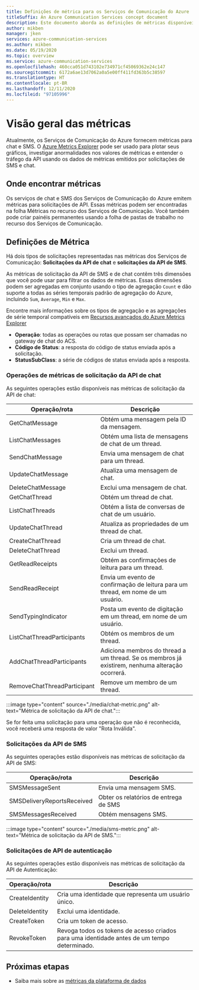 ```yaml
---
title: Definições de métrica para os Serviços de Comunicação do Azure
titleSuffix: An Azure Communication Services concept document
description: Este documento aborda as definições de métricas disponíveis no portal do Azure.
author: mikben
manager: jken
services: azure-communication-services
ms.author: mikben
ms.date: 05/19/2020
ms.topic: overview
ms.service: azure-communication-services
ms.openlocfilehash: 460cca051d743102e734971cf45069362e24c147
ms.sourcegitcommit: 6172a6ae13d7062a0a5e00ff411fd363b5c38597
ms.translationtype: HT
ms.contentlocale: pt-BR
ms.lasthandoff: 12/11/2020
ms.locfileid: "97105996"
---
```

# <a name="metrics-overview"></a>Visão geral das métricas

Atualmente, os Serviços de Comunicação do Azure fornecem métricas para chat e SMS. O [Azure Metrics Explorer](../../azure-monitor/platform/metrics-getting-started.md) pode ser usado para plotar seus gráficos, investigar anormalidades nos valores de métricas e entender o tráfego da API usando os dados de métricas emitidos por solicitações de SMS e chat.

## <a name="where-to-find-metrics"></a>Onde encontrar métricas

Os serviços de chat e SMS dos Serviços de Comunicação do Azure emitem métricas para solicitações de API. Essas métricas podem ser encontradas na folha Métricas no recurso dos Serviços de Comunicação. Você também pode criar painéis permanentes usando a folha de pastas de trabalho no recurso dos Serviços de Comunicação.

## <a name="metric-definitions"></a>Definições de Métrica

Há dois tipos de solicitações representadas nas métricas dos Serviços de Comunicação: **Solicitações da API de chat** e **solicitações da API de SMS**.

As métricas de solicitação da API de SMS e de chat contêm três dimensões que você pode usar para filtrar os dados de métricas. Essas dimensões podem ser agregadas em conjunto usando o tipo de agregação `Count` e dão suporte a todas as séries temporais padrão de agregação do Azure, incluindo `Sum`, `Average`, `Min` e `Max`.

Encontre mais informações sobre os tipos de agregação e as agregações de série temporal compatíveis em [Recursos avançados do Azure Metrics Explorer](../../azure-monitor/platform/metrics-charts.md#changing-aggregation)

- **Operação**: todas as operações ou rotas que possam ser chamadas no gateway de chat do ACS.
- **Código de Status**: a resposta do código de status enviada após a solicitação.
- **StatusSubClass**: a série de códigos de status enviada após a resposta. 


### <a name="chat-api-request-metric-operations"></a>Operações de métricas de solicitação da API de chat

As seguintes operações estão disponíveis nas métricas de solicitação da API de chat:

| Operação/rota    | Descrição                                                                                    |
| -------------------- | ---------------------------------------------------------------------------------------------- |
| GetChatMessage       | Obtém uma mensagem pela ID da mensagem. |
| ListChatMessages     | Obtém uma lista de mensagens de chat de um thread. |
| SendChatMessage      | Envia uma mensagem de chat para um thread. |
| UpdateChatMessage    | Atualiza uma mensagem de chat. |
| DeleteChatMessage    | Exclui uma mensagem de chat. |
| GetChatThread        | Obtém um thread de chat. |
| ListChatThreads      | Obtém a lista de conversas de chat de um usuário. |
| UpdateChatThread     | Atualiza as propriedades de um thread de chat. |
| CreateChatThread     | Cria um thread de chat. |
| DeleteChatThread     | Exclui um thread. |
| GetReadReceipts      | Obtém as confirmações de leitura para um thread. |
| SendReadReceipt      | Envia um evento de confirmação de leitura para um thread, em nome de um usuário. |
| SendTypingIndicator           | Posta um evento de digitação em um thread, em nome de um usuário. |
| ListChatThreadParticipants    | Obtém os membros de um thread. |
| AddChatThreadParticipants     | Adiciona membros do thread a um thread. Se os membros já existirem, nenhuma alteração ocorrerá. |
| RemoveChatThreadParticipant   | Remove um membro de um thread. |

:::image type="content" source="./media/chat-metric.png" alt-text="Métrica de solicitação da API de chat.":::

Se for feita uma solicitação para uma operação que não é reconhecida, você receberá uma resposta de valor "Rota Inválida".

### <a name="sms-api-requests"></a>Solicitações da API de SMS

As seguintes operações estão disponíveis nas métricas de solicitação da API de SMS:

| Operação/rota    | Descrição                                                                                    |
| -------------------- | ---------------------------------------------------------------------------------------------- |
| SMSMessageSent       | Envia uma mensagem SMS. |
| SMSDeliveryReportsReceived     | Obter os relatórios de entrega de SMS |
| SMSMessagesReceived      | Obtém mensagens SMS. |


:::image type="content" source="./media/sms-metric.png" alt-text="Métrica de solicitação da API de SMS.":::

### <a name="authentication-api-requests"></a>Solicitações de API de autenticação

As seguintes operações estão disponíveis nas métricas de solicitação da API de Autenticação:

| Operação/rota    | Descrição                                                                                    |
| -------------------- | ---------------------------------------------------------------------------------------------- |
| CreateIdentity       | Cria uma identidade que representa um usuário único. |
| DeleteIdentity       | Exclui uma identidade. |
| CreateToken          | Cria um token de acesso. |
| RevokeToken          | Revoga todos os tokens de acesso criados para uma identidade antes de um tempo determinado. |

## <a name="next-steps"></a>Próximas etapas

- Saiba mais sobre as [métricas da plataforma de dados](../../azure-monitor/platform/data-platform-metrics.md)
